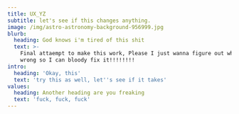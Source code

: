```yaml
---
title: UX_YZ
subtitle: let's see if this changes anything.
image: /img/astro-astronomy-background-956999.jpg
blurb:
  heading: God knows i'm tired of this shit
  text: >-
    Final attaempt to make this work, Please I just wanna figure out what's
    wrong so I can bloody fix it!!!!!!!!
intro:
  heading: 'Okay, this'
  text: 'try this as well, let''s see if it takes'
values:
  heading: Another heading are you freaking
  text: 'fuck, fuck, fuck'
---
```


